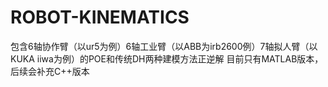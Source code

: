 # ROBOT-KINEMATICS
包含6轴协作臂（以ur5为例）6轴工业臂（以ABB为irb2600例）7轴拟人臂（以KUKA iiwa为例）的POE和传统DH两种建模方法正逆解
目前只有MATLAB版本，后续会补充C++版本
